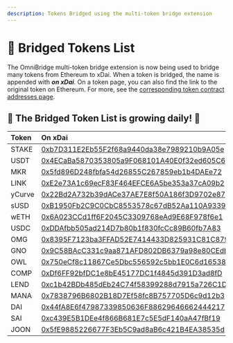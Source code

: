 ```yaml
---
description: Tokens Bridged using the multi-token bridge extension
---
```


# 🌱 Bridged Tokens List

The OmniBridge multi-token bridge extension is now being used to bridge many tokens from Ethereum to xDai. When a token is bridged, the name is appended with _**on xDai**_.  On a token page, you can also find the link to the original token on Ethereum. For more, see the [corresponding token contract addresses page](correspondence-of-bridgeable-tokens.md).

## 🌱 The Bridged Token List is growing daily! 🌱

| Token | On xDai | On Ethereum  |
| :--- | :--- | :--- |
| STAKE | [0xb7D311E2Eb55F2f68a9440da38e7989210b9A05e](https://blockscout.com/poa/xdai/tokens/0xb7D311E2Eb55F2f68a9440da38e7989210b9A05e/token_transfers) | [0x0ae055097c6d159879521c384f1d2123d1f195e6](https://etherscan.io/token/0x0ae055097c6d159879521c384f1d2123d1f195e6) |
| USDT | [0x4ECaBa5870353805a9F068101A40E0f32ed605C6](https://blockscout.com/poa/xdai/tokens/0x4ECaBa5870353805a9F068101A40E0f32ed605C6) | [0xdac17f958d2ee523a2206206994597c13d831ec7](https://etherscan.io/token/0xdac17f958d2ee523a2206206994597c13d831ec7) |
| MKR | [0x5fd896D248fbfa54d26855C267859eb1b4DAEe72](https://blockscout.com/poa/xdai/tokens/0x5fd896D248fbfa54d26855C267859eb1b4DAEe72/token_transfers) | [0x9f8f72aa9304c8b593d555f12ef6589cc3a579a2](https://etherscan.io/token/0x9f8f72aa9304c8b593d555f12ef6589cc3a579a2) |
| LINK | [0xE2e73A1c69ecF83F464EFCE6A5be353a37cA09b2](https://blockscout.com/poa/xdai/tokens/0xE2e73A1c69ecF83F464EFCE6A5be353a37cA09b2/token_transfers) | [0x514910771af9ca656af840dff83e8264ecf986ca](https://etherscan.io/token/0x514910771af9ca656af840dff83e8264ecf986ca) |
| yCurve | [0x22Bd2A732b39dACe37AE7E8f50A186f3D9702e87](https://blockscout.com/poa/xdai/tokens/0x22Bd2A732b39dACe37AE7E8f50A186f3D9702e87/token_transfers) | [0xdf5e0e81dff6faf3a7e52ba697820c5e32d806a8](https://etherscan.io/token/0xdf5e0e81dff6faf3a7e52ba697820c5e32d806a8) |
| sUSD | [0xB1950Fb2C9C0CbC8553578c67dB52Aa110A93393](https://blockscout.com/poa/xdai/tokens/0xB1950Fb2C9C0CbC8553578c67dB52Aa110A93393/token_transfers) | [0x57ab1ec28d129707052df4df418d58a2d46d5f51](https://etherscan.io/token/0x57ab1ec28d129707052df4df418d58a2d46d5f51) |
| wETH | [0x6A023CCd1ff6F2045C3309768eAd9E68F978f6e1](https://blockscout.com/poa/xdai/tokens/0x6A023CCd1ff6F2045C3309768eAd9E68F978f6e1/token_transfers) | [0xc02aaa39b223fe8d0a0e5c4f27ead9083c756cc2](https://etherscan.io/token/0xc02aaa39b223fe8d0a0e5c4f27ead9083c756cc2) |
| USDC | [0xDDAfbb505ad214D7b80b1f830fcCc89B60fb7A83](https://blockscout.com/poa/xdai/tokens/0xDDAfbb505ad214D7b80b1f830fcCc89B60fb7A83/token_transfers) | [0xa0b86991c6218b36c1d19d4a2e9eb0ce3606eb48](https://etherscan.io/token/0xa0b86991c6218b36c1d19d4a2e9eb0ce3606eb48) |
| OMG | [0x8395F7123ba3FFAD52E7414433D825931C81C879](https://blockscout.com/poa/xdai/tokens/0x8395F7123ba3FFAD52E7414433D825931C81C879) | [0xd26114cd6ee289accf82350c8d8487fedb8a0c07](https://etherscan.io/token/0xd26114cd6ee289accf82350c8d8487fedb8a0c07) |
| GNO | [0x9C58BAcC331c9aa871AFD802DB6379a98e80CEdb](https://blockscout.com/poa/xdai/tokens/0x9C58BAcC331c9aa871AFD802DB6379a98e80CEdb) | [0x6810e776880c02933d47db1b9fc05908e5386b96](https://etherscan.io/token/0x6810e776880c02933d47db1b9fc05908e5386b96) |
| OWL | [0x750eCf8c11867Ce5Dbc556592c5bb1E0C6d16538](https://blockscout.com/poa/xdai/tokens/0x750eCf8c11867Ce5Dbc556592c5bb1E0C6d16538) | [0x1a5f9352af8af974bfc03399e3767df6370d82e4](https://etherscan.io/token/0x1a5f9352af8af974bfc03399e3767df6370d82e4) |
| COMP | [0xDf6FF92bfDC1e8bE45177DC1f4845d391D3ad8fD](https://blockscout.com/poa/xdai/tokens/0xDf6FF92bfDC1e8bE45177DC1f4845d391D3ad8fD) | [0xc00e94cb662c3520282e6f5717214004a7f26888](https://etherscan.io/token/0xc00e94cb662c3520282e6f5717214004a7f26888) |
| LEND | [0xc1b42BDb485dEb24C74f58399288d7915a726C1D](https://blockscout.com/poa/xdai/tokens/0xc1b42BDb485dEb24C74f58399288d7915a726C1D) | [0x80fB784B7eD66730e8b1DBd9820aFD29931aab03](https://etherscan.io/token/0x80fB784B7eD66730e8b1DBd9820aFD29931aab03) |
| MANA | [0x7838796B6802B18D7Ef58fc8B757705D6c9d12b3](https://blockscout.com/poa/xdai/tokens/0x7838796B6802B18D7Ef58fc8B757705D6c9d12b3) | [0x0f5d2fb29fb7d3cfee444a200298f468908cc942](https://etherscan.io/token/0x0f5d2fb29fb7d3cfee444a200298f468908cc942) |
| DAI | [0x44fA8E6f47987339850636F88629646662444217](https://blockscout.com/poa/xdai/tokens/0x44fA8E6f47987339850636F88629646662444217/token_transfers) | [0x6b175474e89094c44da98b954eedeac495271d0f](https://etherscan.io/token/0x6b175474e89094c44da98b954eedeac495271d0f) |
| SAI | [0xc439E5B1DEe4f866B681E7c5E5dF140aA47fBf19](https://blockscout.com/poa/xdai/tokens/0xc439E5B1DEe4f866B681E7c5E5dF140aA47fBf19/token_transfers) | [0x89d24a6b4ccb1b6faa2625fe562bdd9a23260359](https://etherscan.io/token/0x89d24a6b4ccb1b6faa2625fe562bdd9a23260359) |
| JOON | [0x5fE9885226677F3Eb5C9ad8aB6c421B4EA38535d](https://blockscout.com/poa/xdai/tokens/0x5fE9885226677F3Eb5C9ad8aB6c421B4EA38535d/token_transfers) | [0x174897edd3ce414084a009d22db31c7b7826400d](https://etherscan.io/token/0x174897edd3ce414084a009d22db31c7b7826400d) |



